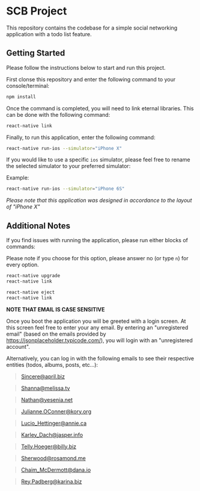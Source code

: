 # SCB Project

This repository contains the codebase for a simple social 
networking application with a todo list feature.

## Getting Started

Please follow the instructions below to start and run this project.

First clonse this repository and enter the following command to your console/terminal:
```bash
npm install
```

Once the command is completed, you will need to link eternal libraries. This can be done with the following command:
```bash
react-native link
```

Finally, to run this application, enter the following command:
```bash
react-native run-ios --simulator="iPhone X"
```

If you would like to use a specific `ios` simulator, please feel free to rename the selected simulator to your preferred simulator:

Example:
```bash
react-native run-ios --simulator="iPhone 6S"
```

_Please note that this application was designed in accordance to the layout of "iPhone X"_

## Additional Notes

If you find issues with running the application, please run either blocks of commands:

Please note if you choose for this option, please answer no (or type `n`) for every option.
```bash
react-native upgrade
react-native link
```

```bash
react-native eject
react-native link
```

**NOTE THAT EMAIL IS CASE SENSITIVE**

Once you boot the application you will be greeted with a login screen. At this screen feel free to enter your any email. By entering an "unregistered email" (based on the emails provided by https://jsonplaceholder.typicode.com/), you will login with an "unregistered account".

Alternatively, you can log in with the following emails to see their respective entities (todos, albums, posts, etc...):

> Sincere@april.biz

> Shanna@melissa.tv

> Nathan@yesenia.net

> Julianne.OConner@kory.org

> Lucio_Hettinger@annie.ca

> Karley_Dach@jasper.info

> Telly.Hoeger@billy.biz

> Sherwood@rosamond.me

> Chaim_McDermott@dana.io

> Rey.Padberg@karina.biz

